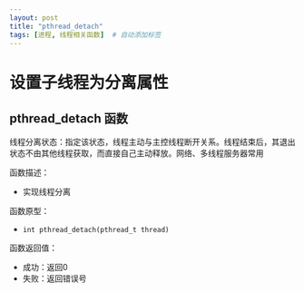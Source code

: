 ```yaml
---
layout: post
title: "pthread_detach"
tags: [进程, 线程相关函数]  # 自动添加标签
---
```


# 设置子线程为分离属性

## pthread_detach 函数

线程分离状态：指定该状态，线程主动与主控线程断开关系。线程结束后，其退出状态不由其他线程获取，而直接自己主动释放。网络、多线程服务器常用

函数描述：

- 实现线程分离

函数原型：

- `int pthread_detach(pthread_t thread)`

函数返回值：

- 成功：返回0
- 失败：返回错误号
